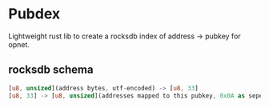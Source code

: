 # Pubdex
Lightweight rust lib to create a rocksdb index of address -> pubkey for opnet. 


## rocksdb schema
```rust
[u8, unsized](address bytes, utf-encoded) -> [u8, 33]
[u8, 33] -> [u8, unsized](addresses mapped to this pubkey, 0x0A as seperator)
```
